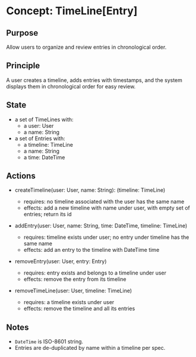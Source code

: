 # Concept: TimeLine[Entry]

## Purpose
Allow users to organize and review entries in chronological order.

## Principle
A user creates a timeline, adds entries with timestamps, and the system displays them in chronological order for easy review.

## State
* a set of TimeLines with:
  + a user: User
  + a name: String
* a set of Entries with:
  + a timeline: TimeLine
  + a name: String
  + a time: DateTime

## Actions
* createTimeline(user: User, name: String): (timeline: TimeLine)
  + requires: no timeline associated with the user has the same name
  + effects: add a new timeline with name under user, with empty set of entries; return its id

* addEntry(user: User, name: String, time: DateTime, timeline: TimeLine)
  + requires: timeline exists under user; no entry under timeline has the same name
  + effects: add an entry to the timeline with DateTime time

* removeEntry(user: User, entry: Entry)
  + requires: entry exists and belongs to a timeline under user
  + effects: remove the entry from its timeline

* removeTimeLine(user: User, timeline: TimeLine)
  + requires: a timeline exists under user
  + effects: remove the timeline and all its entries

## Notes
* `DateTime` is ISO-8601 string.
* Entries are de-duplicated by name within a timeline per spec.



